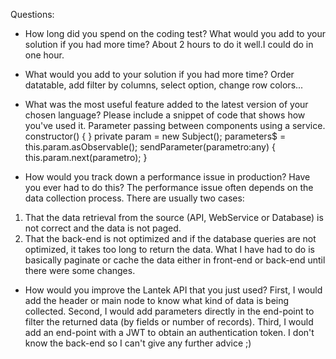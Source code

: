 Questions:

- How long did you spend on the coding test? What would you add to your solution if you had more time?
About 2 hours to do it well.I could do in one hour.
-  What would you add to your solution if you had more time?
Order datatable, add filter by columns, select option, change row colors...
- What was the most useful feature added to the latest version of your chosen language? Please include a snippet of code that shows how you've used it.
Parameter passing between components using a service.
constructor() { }
private param = new Subject<string>();
  parameters$ = this.param.asObservable();
  sendParameter(parametro:any) {
    this.param.next(parametro);
  }

- How would you track down a performance issue in production? Have you ever had to do this?
The performance issue often depends on the data collection process. There are usually two cases: 
1) That the data retrieval from the source (API, WebService or Database) is not correct and the data is not paged.
2) That the back-end is not optimized and if the database queries are not optimized, it takes too long to return the data.
What I have had to do is basically paginate or cache the data either in front-end or back-end until there were some changes.

- How would you improve the Lantek API that you just used?
First, I would add the header or main node to know what kind of data is being collected.
Second, I would add parameters directly in the end-point to filter the returned data (by fields or number of records).
Third, I would add an end-point with a JWT to obtain an authentication token.
I don't know the back-end so I can't give any further advice ;)
